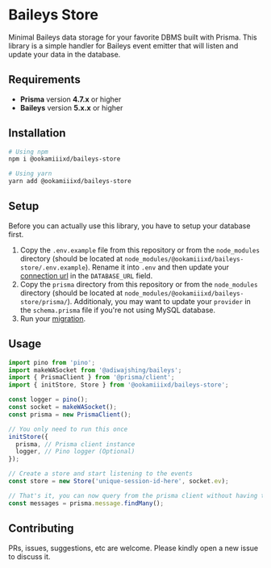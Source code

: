 # Baileys Store

Minimal Baileys data storage for your favorite DBMS built with Prisma. This library is a simple handler for Baileys event emitter that will listen and update your data in the database.

## Requirements

- **Prisma** version **4.7.x** or higher
- **Baileys** version **5.x.x** or higher

## Installation

```bash
# Using npm
npm i @ookamiiixd/baileys-store

# Using yarn
yarn add @ookamiiixd/baileys-store
```

## Setup

Before you can actually use this library, you have to setup your database first.

1. Copy the `.env.example` file from this repository or from the `node_modules` directory (should be located at `node_modules/@ookamiiixd/baileys-store/.env.example`). Rename it into `.env` and then update your [connection url](https://www.prisma.io/docs/reference/database-reference/connection-urls) in the `DATABASE_URL` field.
1. Copy the `prisma` directory from this repository or from the `node_modules` directory (should be located at `node_modules/@ookamiiixd/baileys-store/prisma/`). Additionaly, you may want to update your `provider` in the `schema.prisma` file if you're not using MySQL database.
1. Run your [migration](https://www.prisma.io/docs/reference/api-reference/command-reference#prisma-migrate).

## Usage

```ts
import pino from 'pino';
import makeWASocket from '@adiwajshing/baileys';
import { PrismaClient } from '@prisma/client';
import { initStore, Store } from '@ookamiiixd/baileys-store';

const logger = pino();
const socket = makeWASocket();
const prisma = new PrismaClient();

// You only need to run this once
initStore({
  prisma, // Prisma client instance
  logger, // Pino logger (Optional)
});

// Create a store and start listening to the events
const store = new Store('unique-session-id-here', socket.ev);

// That's it, you can now query from the prisma client without having to worry about handling the events
const messages = prisma.message.findMany();
```

## Contributing

PRs, issues, suggestions, etc are welcome. Please kindly open a new issue to discuss it.
